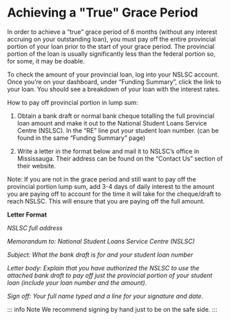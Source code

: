 # Achieving a "True" Grace Period

In order to achieve a “true” grace period of 6 months (without any interest accruing on your outstanding loan), you must pay off the entire provincial portion of your loan prior to the start of your grace period. The provincial portion of the loan is usually significantly less than the federal portion so, for some, it may be doable.

To check the amount of your provincial loan, log into your NSLSC account. Once you’re on your dashboard, under “Funding Summary”, click the link to your loan. You should see a breakdown of your loan with the interest rates.

How to pay off provincial portion in lump sum:

1. Obtain a bank draft or normal bank cheque totalling the full provincial loan amount and make it out to the National Student Loans Service Centre (NSLSC). In the “RE” line put your student loan number. (can be found in the same “Funding Summary” page)

2. Write a letter in the format below and mail it to NSLSC’s office in Mississauga. Their address can be found on the “Contact Us” section of their website.

Note: If you are not in the grace period and still want to pay off the provincial portion lump sum, add 3-4 days of daily interest to the amount you are paying off to account for the time it will take for the cheque/draft to reach NSLSC. This will ensure that you are paying off the full amount.

**Letter Format**

_NSLSC full address_

_Memorandum to: National Student Loans Service Centre (NSLSC)_

_Subject: What the bank draft is for and your student loan number_

_Letter body: Explain that you have authorized the NSLSC to use the attached bank draft to pay off just the provincial portion of your student loan (include your loan number and the amount)._

_Sign off: Your full name typed and a line for your signature and date._

::: info Note
We recommend signing by hand just to be on the safe side.
:::
